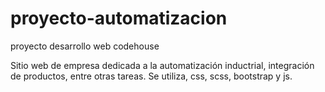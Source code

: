 # proyecto-automatizacion
proyecto desarrollo web codehouse

Sitio web de empresa dedicada a la automatización inductrial, integración de productos, entre otras tareas.
Se utiliza, css, scss, bootstrap y js.
